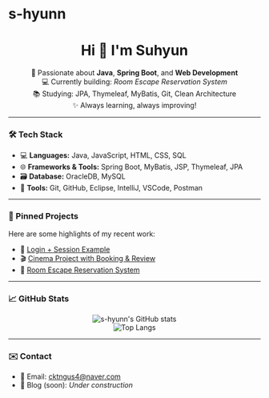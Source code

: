 # s-hyunn
<h1 align="center">Hi 👋 I'm Suhyun</h1>

<p align="center">
  🌱 Passionate about <strong>Java</strong>, <strong>Spring Boot</strong>, and <strong>Web Development</strong> <br>
  💻 Currently building: <em>Room Escape Reservation System</em> <br>
  📚 Studying: JPA, Thymeleaf, MyBatis, Git, Clean Architecture <br>
  ✨ Always learning, always improving!
</p>

---

### 🛠 Tech Stack

- 💻 **Languages:** Java, JavaScript, HTML, CSS, SQL  
- 🌐 **Frameworks & Tools:** Spring Boot, MyBatis, JSP, Thymeleaf, JPA  
- 🗃️ **Database:** OracleDB, MySQL  
- 🔧 **Tools:** Git, GitHub, Eclipse, IntelliJ, VSCode, Postman  

---

### 📌 Pinned Projects

Here are some highlights of my recent work:

- 🔐 [Login + Session Example](https://github.com/s-hyunn/securityEx01)
- 🎬 [Cinema Project with Booking & Review](https://github.com/s-hyunn/0513Cinema)
- 🧩 [Room Escape Reservation System](https://github.com/s-hyunn/room-escape-final)

---

### 📈 GitHub Stats

<p align="center">
  <img src="https://github-readme-stats.vercel.app/api?username=s-hyunn&show_icons=true&theme=tokyonight" alt="s-hyunn's GitHub stats" />
  <br>
  <img src="https://github-readme-stats.vercel.app/api/top-langs/?username=s-hyunn&layout=compact&theme=tokyonight" alt="Top Langs" />
</p>

---

### ✉️ Contact

- 📮 Email: cktngus4@naver.com  
- 📘 Blog (soon): *Under construction*  
